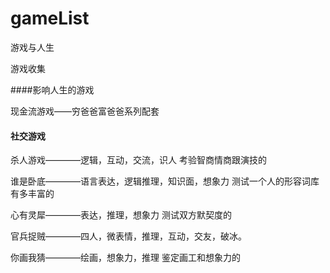 # gameList
游戏与人生

游戏收集

####影响人生的游戏

现金流游戏——穷爸爸富爸爸系列配套

#### 社交游戏

杀人游戏————逻辑，互动，交流，识人 考验智商情商跟演技的

谁是卧底————语言表达，逻辑推理，知识面，想象力 测试一个人的形容词库有多丰富的

心有灵犀————表达，推理，想象力 测试双方默契度的

官兵捉贼————四人，微表情，推理，互动，交友，破冰。

你画我猜————绘画，想象力，推理 鉴定画工和想象力的
